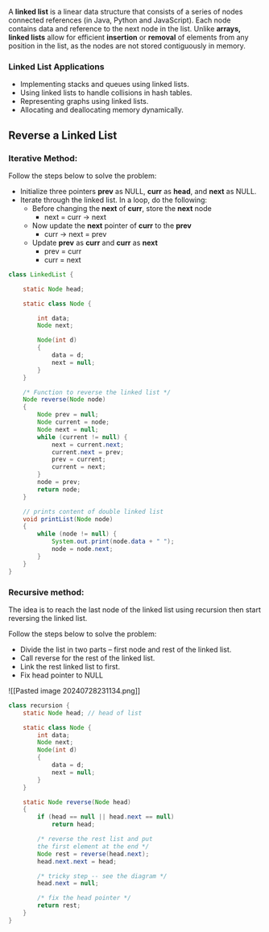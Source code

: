 A **linked list** is a linear data structure that consists of a series of nodes connected references (in Java, Python and JavaScript). Each node contains data and reference to the next node in the list. Unlike **arrays, linked lists** allow for efficient **insertion** or **removal** of elements from any position in the list, as the nodes are not stored contiguously in memory.
### Linked List Applications

- Implementing stacks and queues using linked lists.
- Using linked lists to handle collisions in hash tables.
- Representing graphs using linked lists.
- Allocating and deallocating memory dynamically.

## Reverse a Linked List

### Iterative Method:

Follow the steps below to solve the problem:

- Initialize three pointers **prev** as NULL, **curr** as **head**, and **next** as NULL.
- Iterate through the linked list. In a loop, do the following:
    - Before changing the **next** of **curr**, store the **next** node 
        - next = curr -> next
    - Now update the **next** pointer of **curr** to the **prev**
        - curr -> next = prev 
    - Update **prev** as **curr** and **curr** as **next** 
        - prev = curr 
        - curr = next

```java
class LinkedList {

    static Node head;

    static class Node {

        int data;
        Node next;

        Node(int d)
        {
            data = d;
            next = null;
        }
    }

    /* Function to reverse the linked list */
    Node reverse(Node node)
    {
        Node prev = null;
        Node current = node;
        Node next = null;
        while (current != null) {
            next = current.next;
            current.next = prev;
            prev = current;
            current = next;
        }
        node = prev;
        return node;
    }

    // prints content of double linked list
    void printList(Node node)
    {
        while (node != null) {
            System.out.print(node.data + " ");
            node = node.next;
        }
    }
}
```

### Recursive method:

The idea is to reach the last node of the linked list using recursion then start reversing the linked list.

Follow the steps below to solve the problem:
- Divide the list in two parts – first node and rest of the linked list.
- Call reverse for the rest of the linked list.
- Link the rest linked list to first.
- Fix head pointer to NULL

![[Pasted image 20240728231134.png]]

```java
class recursion {
    static Node head; // head of list

    static class Node {
        int data;
        Node next;
        Node(int d)
        {
            data = d;
            next = null;
        }
    }

    static Node reverse(Node head)
    {
        if (head == null || head.next == null)
            return head;

        /* reverse the rest list and put
        the first element at the end */
        Node rest = reverse(head.next);
        head.next.next = head;

        /* tricky step -- see the diagram */
        head.next = null;

        /* fix the head pointer */
        return rest;
    }
}
```
